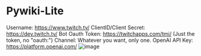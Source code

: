 # Pywiki-Lite
Username: https://www.twitch.tv/
ClientID/Client Secret: https://dev.twitch.tv/
Bot Oauth Token: https://twitchapps.com/tmi/ (Just the token, no "oauth:")
Channel: Whatever you want, only one.
OpenAI API Key: https://platform.openai.com/
![image](https://github.com/Ixitxachitl/Pywiki-Lite/assets/16951681/35a29a79-81e9-4b4c-8b36-372bfafbaec4)
